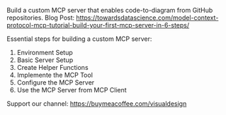 Build a custom MCP server that enables code-to-diagram from GitHub repositories.
Blog Post: https://towardsdatascience.com/model-context-protocol-mcp-tutorial-build-your-first-mcp-server-in-6-steps/

Essential steps for building a custom MCP server:
1. Environment Setup
2. Basic Server Setup
3. Create Helper Functions
4. Implemente the MCP Tool
5. Configure the MCP Server
6. Use the MCP Server from MCP Client

Support our channel: https://buymeacoffee.com/visualdesign
